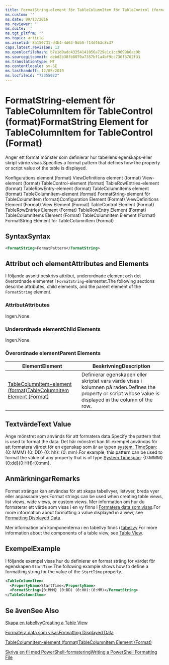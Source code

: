 ```yaml
---
title: FormatString-element för TableColumnItem för TableControl (format) | Microsoft Docs
ms.custom: ''
ms.date: 09/13/2016
ms.reviewer: ''
ms.suite: ''
ms.tgt_pltfrm: ''
ms.topic: article
ms.assetid: 8a150731-d4b4-4d63-8db5-f14d463c8c37
caps.latest.revision: 13
ms.openlocfilehash: b7e1d0adc43254141056a729e1c1cc9699b6ac9b
ms.sourcegitcommit: debd2b38fb8070a7357bf1a4bf9cc736f3702f31
ms.translationtype: MT
ms.contentlocale: sv-SE
ms.lasthandoff: 12/05/2019
ms.locfileid: "72355022"
---
```

# <a name="formatstring-element-for-tablecolumnitem-for-tablecontrol-format"></a><span data-ttu-id="68b72-102">FormatString-element för TableColumnItem för TableControl (format)</span><span class="sxs-lookup"><span data-stu-id="68b72-102">FormatString Element for TableColumnItem for TableControl (Format)</span></span>

<span data-ttu-id="68b72-103">Anger ett format mönster som definierar hur tabellens egenskaps-eller skript värde visas.</span><span class="sxs-lookup"><span data-stu-id="68b72-103">Specifies a format pattern that defines how the property or script value of the table is displayed.</span></span>

<span data-ttu-id="68b72-104">Konfigurations element (format) ViewDefinitions element (format) View-element (format) TableControl-element (format) TableRowEntries-element (format) TableRowEntry-element (format) TableColumnItems element (format) TableColumnItem-element (format) FormatString-element för TableColumnItem (format)</span><span class="sxs-lookup"><span data-stu-id="68b72-104">Configuration Element (Format) ViewDefinitions Element (Format) View Element (Format) TableControl Element (Format) TableRowEntries Element (Format) TableRowEntry Element (Format) TableColumnItems Element (Format) TableColumnItem Element (Format) FormatString Element for TableColumnItem (Format)</span></span>

## <a name="syntax"></a><span data-ttu-id="68b72-105">Syntax</span><span class="sxs-lookup"><span data-stu-id="68b72-105">Syntax</span></span>

```xml
<FormatString>FormatPattern</FormatString>
```

## <a name="attributes-and-elements"></a><span data-ttu-id="68b72-106">Attribut och element</span><span class="sxs-lookup"><span data-stu-id="68b72-106">Attributes and Elements</span></span>

<span data-ttu-id="68b72-107">I följande avsnitt beskrivs attribut, underordnade element och det överordnade elementet i `FormatString`-elementet.</span><span class="sxs-lookup"><span data-stu-id="68b72-107">The following sections describe attributes, child elements, and the parent element of the `FormatString` element.</span></span>

### <a name="attributes"></a><span data-ttu-id="68b72-108">Attribut</span><span class="sxs-lookup"><span data-stu-id="68b72-108">Attributes</span></span>

<span data-ttu-id="68b72-109">Ingen.</span><span class="sxs-lookup"><span data-stu-id="68b72-109">None.</span></span>

### <a name="child-elements"></a><span data-ttu-id="68b72-110">Underordnade element</span><span class="sxs-lookup"><span data-stu-id="68b72-110">Child Elements</span></span>

<span data-ttu-id="68b72-111">Ingen.</span><span class="sxs-lookup"><span data-stu-id="68b72-111">None.</span></span>

### <a name="parent-elements"></a><span data-ttu-id="68b72-112">Överordnade element</span><span class="sxs-lookup"><span data-stu-id="68b72-112">Parent Elements</span></span>

|<span data-ttu-id="68b72-113">Element</span><span class="sxs-lookup"><span data-stu-id="68b72-113">Element</span></span>|<span data-ttu-id="68b72-114">Beskrivning</span><span class="sxs-lookup"><span data-stu-id="68b72-114">Description</span></span>|
|-------------|-----------------|
|[<span data-ttu-id="68b72-115">TableColumnItem-element (format)</span><span class="sxs-lookup"><span data-stu-id="68b72-115">TableColumnItem Element (Format)</span></span>](./tablecolumnitem-element-for-tablecolumnitems-for-tablecontrol-format.md)|<span data-ttu-id="68b72-116">Definierar egenskapen eller skriptet vars värde visas i kolumnen på raden.</span><span class="sxs-lookup"><span data-stu-id="68b72-116">Defines the property or script whose value is displayed in the column of the row.</span></span>|

## <a name="text-value"></a><span data-ttu-id="68b72-117">Textvärde</span><span class="sxs-lookup"><span data-stu-id="68b72-117">Text Value</span></span>

<span data-ttu-id="68b72-118">Ange mönstret som används för att formatera data.</span><span class="sxs-lookup"><span data-stu-id="68b72-118">Specify the pattern that is used to format the data.</span></span> <span data-ttu-id="68b72-119">Det här mönstret kan till exempel användas för att formatera värdet för en egenskap som är av typen [system. TimeSpan](/dotnet/api/System.TimeSpan): {0: MMM} {0: DD} {0: hh}: {0: mm}.</span><span class="sxs-lookup"><span data-stu-id="68b72-119">For example, this pattern can be used to format the value of any property that is of type [System.Timespan](/dotnet/api/System.TimeSpan): {0:MMM}{0:dd}{0:HH}:{0:mm}.</span></span>

## <a name="remarks"></a><span data-ttu-id="68b72-120">Anmärkningar</span><span class="sxs-lookup"><span data-stu-id="68b72-120">Remarks</span></span>

<span data-ttu-id="68b72-121">Format strängar kan användas för att skapa tabellvyer, listvyer, breda vyer eller anpassade vyer.</span><span class="sxs-lookup"><span data-stu-id="68b72-121">Format strings can be used when creating table views, list views, wide views, or custom views.</span></span> <span data-ttu-id="68b72-122">Mer information om hur du formaterar ett värde som visas i en vy finns i [Formatera data som visas](./formatting-displayed-data.md).</span><span class="sxs-lookup"><span data-stu-id="68b72-122">For more information about formatting a value displayed in a view, see [Formatting Displayed Data](./formatting-displayed-data.md).</span></span>

<span data-ttu-id="68b72-123">Mer information om komponenterna i en tabellvy finns i [tabellvy](./creating-a-table-view.md).</span><span class="sxs-lookup"><span data-stu-id="68b72-123">For more information about the components of a table view, see [Table View](./creating-a-table-view.md).</span></span>

## <a name="example"></a><span data-ttu-id="68b72-124">Exempel</span><span class="sxs-lookup"><span data-stu-id="68b72-124">Example</span></span>

<span data-ttu-id="68b72-125">I följande exempel visas hur du definierar en format sträng för värdet för egenskapen `StartTime`.</span><span class="sxs-lookup"><span data-stu-id="68b72-125">The following example shows how to define a formatting string for the value of the `StartTime` property.</span></span>

```xml
<TableColumnItem>
  <PropertyName>StartTime</PropertyName>
  <FormatString>{0:MMM} (0:DD) (0:HH):(0:MM)</FormatString>
</TableColumnItem>
```

## <a name="see-also"></a><span data-ttu-id="68b72-126">Se även</span><span class="sxs-lookup"><span data-stu-id="68b72-126">See Also</span></span>

[<span data-ttu-id="68b72-127">Skapa en tabellvy</span><span class="sxs-lookup"><span data-stu-id="68b72-127">Creating a Table View</span></span>](./creating-a-table-view.md)

[<span data-ttu-id="68b72-128">Formatera data som visas</span><span class="sxs-lookup"><span data-stu-id="68b72-128">Formatting Displayed Data</span></span>](./formatting-displayed-data.md)

[<span data-ttu-id="68b72-129">TableColumnItem-element (format)</span><span class="sxs-lookup"><span data-stu-id="68b72-129">TableColumnItem Element (Format)</span></span>](./tablecolumnitem-element-for-tablecolumnitems-for-tablecontrol-format.md)

[<span data-ttu-id="68b72-130">Skriva en fil med PowerShell-formatering</span><span class="sxs-lookup"><span data-stu-id="68b72-130">Writing a PowerShell Formatting File</span></span>](./writing-a-powershell-formatting-file.md)
